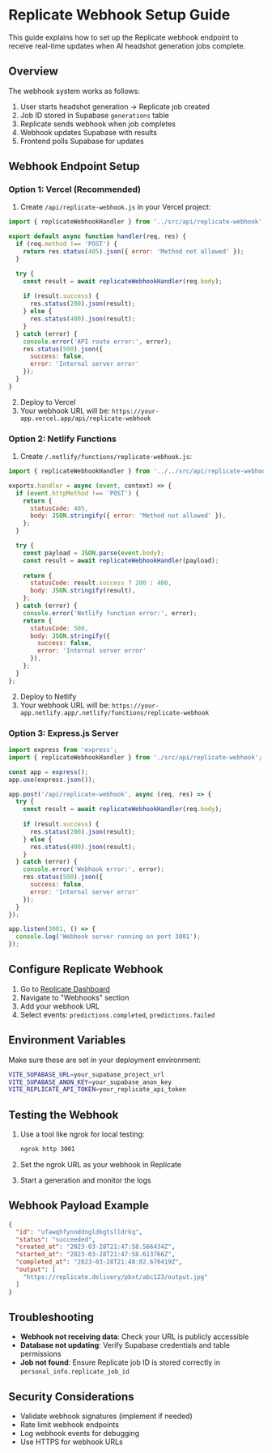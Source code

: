 # Replicate Webhook Setup Guide

This guide explains how to set up the Replicate webhook endpoint to receive real-time updates when AI headshot generation jobs complete.

## Overview

The webhook system works as follows:
1. User starts headshot generation → Replicate job created
2. Job ID stored in Supabase `generations` table
3. Replicate sends webhook when job completes
4. Webhook updates Supabase with results
5. Frontend polls Supabase for updates

## Webhook Endpoint Setup

### Option 1: Vercel (Recommended)

1. Create `/api/replicate-webhook.js` in your Vercel project:

```javascript
import { replicateWebhookHandler } from '../src/api/replicate-webhook';

export default async function handler(req, res) {
  if (req.method !== 'POST') {
    return res.status(405).json({ error: 'Method not allowed' });
  }

  try {
    const result = await replicateWebhookHandler(req.body);
    
    if (result.success) {
      res.status(200).json(result);
    } else {
      res.status(400).json(result);
    }
  } catch (error) {
    console.error('API route error:', error);
    res.status(500).json({ 
      success: false, 
      error: 'Internal server error' 
    });
  }
}
```

2. Deploy to Vercel
3. Your webhook URL will be: `https://your-app.vercel.app/api/replicate-webhook`

### Option 2: Netlify Functions

1. Create `/.netlify/functions/replicate-webhook.js`:

```javascript
import { replicateWebhookHandler } from '../../src/api/replicate-webhook';

exports.handler = async (event, context) => {
  if (event.httpMethod !== 'POST') {
    return {
      statusCode: 405,
      body: JSON.stringify({ error: 'Method not allowed' }),
    };
  }

  try {
    const payload = JSON.parse(event.body);
    const result = await replicateWebhookHandler(payload);
    
    return {
      statusCode: result.success ? 200 : 400,
      body: JSON.stringify(result),
    };
  } catch (error) {
    console.error('Netlify function error:', error);
    return {
      statusCode: 500,
      body: JSON.stringify({ 
        success: false, 
        error: 'Internal server error' 
      }),
    };
  }
};
```

2. Deploy to Netlify
3. Your webhook URL will be: `https://your-app.netlify.app/.netlify/functions/replicate-webhook`

### Option 3: Express.js Server

```javascript
import express from 'express';
import { replicateWebhookHandler } from './src/api/replicate-webhook';

const app = express();
app.use(express.json());

app.post('/api/replicate-webhook', async (req, res) => {
  try {
    const result = await replicateWebhookHandler(req.body);
    
    if (result.success) {
      res.status(200).json(result);
    } else {
      res.status(400).json(result);
    }
  } catch (error) {
    console.error('Webhook error:', error);
    res.status(500).json({ 
      success: false, 
      error: 'Internal server error' 
    });
  }
});

app.listen(3001, () => {
  console.log('Webhook server running on port 3001');
});
```

## Configure Replicate Webhook

1. Go to [Replicate Dashboard](https://replicate.com/account)
2. Navigate to "Webhooks" section
3. Add your webhook URL
4. Select events: `predictions.completed`, `predictions.failed`

## Environment Variables

Make sure these are set in your deployment environment:

```bash
VITE_SUPABASE_URL=your_supabase_project_url
VITE_SUPABASE_ANON_KEY=your_supabase_anon_key
VITE_REPLICATE_API_TOKEN=your_replicate_api_token
```

## Testing the Webhook

1. Use a tool like ngrok for local testing:
   ```bash
   ngrok http 3001
   ```

2. Set the ngrok URL as your webhook in Replicate

3. Start a generation and monitor the logs

## Webhook Payload Example

```json
{
  "id": "ufawqhfynnddngldkgtslldrkq",
  "status": "succeeded",
  "created_at": "2023-03-28T21:47:58.566434Z",
  "started_at": "2023-03-28T21:47:58.613766Z",
  "completed_at": "2023-03-28T21:48:02.670419Z",
  "output": [
    "https://replicate.delivery/pbxt/abc123/output.jpg"
  ]
}
```

## Troubleshooting

- **Webhook not receiving data**: Check your URL is publicly accessible
- **Database not updating**: Verify Supabase credentials and table permissions
- **Job not found**: Ensure Replicate job ID is stored correctly in `personal_info.replicate_job_id`

## Security Considerations

- Validate webhook signatures (implement if needed)
- Rate limit webhook endpoints
- Log webhook events for debugging
- Use HTTPS for webhook URLs
